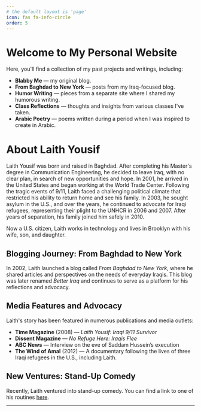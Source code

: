 ```yaml
---
# the default layout is 'page'
icon: fas fa-info-circle
order: 5
---
```

# Welcome to My Personal Website

Here, you'll find a collection of my past projects and writings, including:

- **Blabby Me** — my original blog.
- **From Baghdad to New York** — posts from my Iraq-focused blog.
- **Humor Writing** — pieces from a separate site where I shared my humorous writing.
- **Class Reflections** — thoughts and insights from various classes I've taken.
- **Arabic Poetry** — poems written during a period when I was inspired to create in Arabic.


# About Laith Yousif

Laith Yousif was born and raised in Baghdad. After completing his Master's degree in Communication Engineering, he decided to leave Iraq, with no clear plan, in search of new opportunities and hope. In 2001, he arrived in the United States and began working at the World Trade Center. Following the tragic events of 9/11, Laith faced a challenging political climate that restricted his ability to return home and see his family. In 2003, he sought asylum in the U.S., and over the years, he continued to advocate for Iraqi refugees, representing their plight to the UNHCR in 2006 and 2007. After years of separation, his family joined him safely in 2010.

Now a U.S. citizen, Laith works in technology and lives in Brooklyn with his wife, son, and daughter.

## Blogging Journey: From Baghdad to New York

In 2002, Laith launched a blog called *From Baghdad to New York*, where he shared articles and perspectives on the needs of everyday Iraqis. This blog was later renamed *Better Iraq* and continues to serve as a platform for his reflections and advocacy.

## Media Features and Advocacy

Laith's story has been featured in numerous publications and media outlets:

- **Time Magazine** (2008) — *Laith Yousif: Iraqi 9/11 Survivor*
- **Dissent Magazine** — *No Refuge Here: Iraqis Flee*
- **ABC News** — Interview on the eve of Saddam Hussein’s execution
- **The Wind of Amal** (2012) — A documentary following the lives of three Iraqi refugees in the U.S., including Laith.

## New Ventures: Stand-Up Comedy

Recently, Laith ventured into stand-up comedy. You can find a link to one of his routines [here](https://www.youtube.com/watch?v=Dggo_fIWfAc).

---
